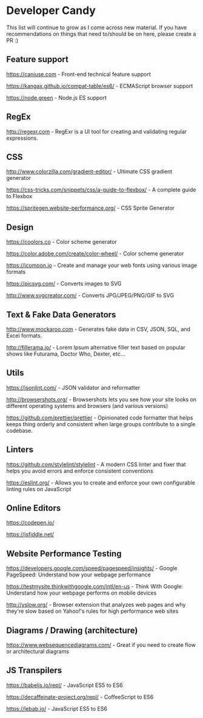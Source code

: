 # Developer Candy
This list will continue to grow as I come across new material. If you have recommendations on things that need to/should be on here, please create a PR :)

## Feature support
https://caniuse.com - Front-end technical feature support

https://kangax.github.io/compat-table/es6/ - ECMAScript browser support

https://node.green - Node.js ES support

## RegEx
http://regexr.com - RegExr is a UI tool for creating and validating regular expressions.

## CSS
http://www.colorzilla.com/gradient-editor/ - Ultimate CSS gradient generator

https://css-tricks.com/snippets/css/a-guide-to-flexbox/ - A complete guide to Flexbox

https://spritegen.website-performance.org/ - CSS Sprite Generator

## Design
https://coolors.co - Color scheme generator

https://color.adobe.com/create/color-wheel/ - Color scheme generator

https://icomoon.io - Create and manage your web fonts using various image formats

https://picsvg.com/ - Converts images to SVG

http://www.svgcreator.com/ - Converts JPG/JPEG/PNG/GIF to SVG

## Text & Fake Data Generators
http://www.mockaroo.com - Generates fake data in CSV, JSON, SQL, and Excel formats.

http://fillerama.io/ - Lorem Ipsum alternative filler text based on popular shows like Futurama, Doctor Who, Dexter, etc...

## Utils
https://jsonlint.com/ - JSON validator and reformatter

http://browsershots.org/ - Browsershots lets you see how your site looks on different operating systems and browsers (and various versions)

https://github.com/prettier/prettier - Opinionated code formatter that helps keeps thing orderly and consistent when large groups contribute to a single codebase. 

## Linters
https://github.com/stylelint/stylelint - A modern CSS linter and fixer that helps you avoid errors and enforce consistent conventions

https://eslint.org/ - Allows you to create and enforce your own configurable linting rules on JavaScript

## Online Editors
https://codepen.io/ 

https://jsfiddle.net/

## Website Performance Testing
https://developers.google.com/speed/pagespeed/insights/ - Google PageSpeed: Understand how your webpage performance

https://testmysite.thinkwithgoogle.com/intl/en-us - Think With Google: Understand how your webpage performs on mobile devices

http://yslow.org/ - Browser extension that analyzes web pages and why they're slow based on Yahoo!'s rules for high performance web sites

## Diagrams / Drawing (architecture)
https://www.websequencediagrams.com/ - Great if you need to create flow or architectural diagrams

## JS Transpilers 
https://babeljs.io/repl/ - JavaScript ES5 to ES6

https://decaffeinate-project.org/repl/ - CoffeeScript to ES6

https://lebab.io/ - JavaScript ES5 to ES6
